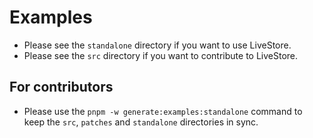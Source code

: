 # Examples

- Please see the `standalone` directory if you want to use LiveStore.
- Please see the `src` directory if you want to contribute to LiveStore.

## For contributors

- Please use the `pnpm -w generate:examples:standalone` command to keep the `src`, `patches` and `standalone` directories in sync.
